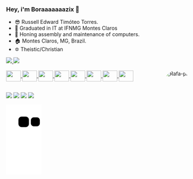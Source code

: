 ### Hey, i'm Boraaaaaaazix 👋

- 😎 Russell Edward Timóteo Torres.
- 🏫 Graduated in IT at IFNMG Montes Claros
- 🌱 Honing assembly and maintenance of computers.
- 🏠 Montes Claros, MG, Brazil.
- ✡️ Theistic/Christian
<div>
  <a href="https://github.com/boraazix">
  <img height="150em" src="https://github-readme-stats.vercel.app/api?username=boraazix&hide_border=true&show_icons=true&icon_color=fff&bg_color=30,e96443,904e95&title_color=fff&text_color=fff&include_all_commits=true&count_private=true"/>
  <img height="150em" src="https://github-readme-stats.vercel.app/api/top-langs/?username=boraazix&hide_border=true&layout=compact&langs_count=7&theme=tokyonight"/>
</div>

<div style="display: inline_block"><br>
  <img align="center" height="30" width="40" src="https://cdn.jsdelivr.net/gh/devicons/devicon/icons/c/c-original.svg">
  <img align="center" height="30" width="40" src="https://cdn.jsdelivr.net/gh/devicons/devicon/icons/csharp/csharp-original.svg">
  <img align="center" height="30" width="40" src="https://cdn.jsdelivr.net/gh/devicons/devicon/icons/python/python-original.svg">
  <img align="center" height="30" width="40" src="https://cdn.jsdelivr.net/gh/devicons/devicon/icons/git/git-original.svg">
  <img align="center" height="30" width="40" src="https://cdn.jsdelivr.net/gh/devicons/devicon/icons/html5/html5-original.svg">
  <img align="center" height="30" width="40" src="https://cdn.jsdelivr.net/gh/devicons/devicon/icons/css3/css3-original.svg">
  <img align="center" height="30" width="40" src="https://cdn.jsdelivr.net/gh/devicons/devicon/icons/php/php-original.svg">
  <img align="center" height="30" width="40" src="https://cdn.jsdelivr.net/gh/devicons/devicon/icons/javascript/javascript-original.svg">
    
  <img align="right" alt="Rafa-pic" height="150" style="border-radius:50px;" src="https://media.tenor.com/C_C0B9JM3IIAAAAi/minecraft-bee.gif">
</div>

##

<div> 
 	<a href="https://www.twitch.tv/boraazix" target="_blank"><img src="https://img.shields.io/badge/Twitch-9146FF?style=for-the-badge&logo=twitch&logoColor=white" target="_blank"></a>
 <a href="https://twitter.com/Boraazix" target="_blank"><img src="https://img.shields.io/badge/Twitter-1DA1F2?style=for-the-badge&logo=twitter&logoColor=white" target="_blank"></a> 
  <a href = "mailto:russell.ed.123@gmail.com"><img src="https://img.shields.io/badge/-Gmail-%23333?style=for-the-badge&logo=gmail&logoColor=white" target="_blank"></a>
  <a href="https://www.linkedin.com/in/russell-edward-356379228" target="_blank"><img src="https://img.shields.io/badge/-LinkedIn-%230077B5?style=for-the-badge&logo=linkedin&logoColor=white" target="_blank"></a> 
  
  ![Snake animation](https://github.com/boraazix/boraazix/blob/output/github-contribution-grid-snake.svg)
 
</div>
